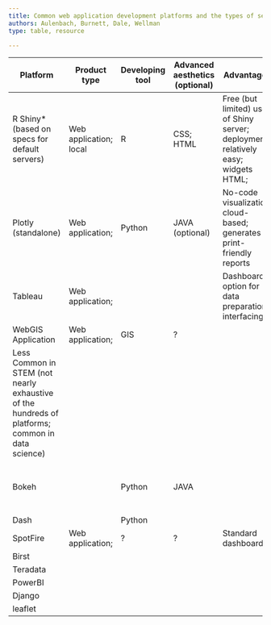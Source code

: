 ```yaml
---
title: Common web application development platforms and the types of services they provide, and associated skills and proficiencies needed to use them.
authors: Aulenbach, Burnett, Dale, Wellman
type: table, resource

---
```


| Platform | Product type | Developing tool | Advanced aesthetics (optional) | Advantages | Disadvantages | Service: Visualization | Service: Analytics | Service: Exportable results | Service: Produces Reports | Computing 'power' | 508 Compliant |
|--------------------------------------------------------------------------------------------------|------------------------|-----------------|--------------------------------|-----------------------------------------------------------------------------------|---------------------------------------------------------------|---------------|-----------|--------------------|---------|-------------------|----------------|
| R Shiny* (based on specs for default servers)                                                    | Web application; local | R               | CSS; HTML                      | Free (but limited) use of Shiny server; deployment relatively easy; widgets HTML; | Requires R proficiency;                                       | Yes           | Yes       | Yes?               | No?     | 508 Compliance    |                |
| Plotly (standalone)                                                                              | Web application;       | Python          | JAVA (optional)                | No-code visualization; cloud-based; generates print-friendly reports              | $$$;                                                          | Yes           | Yes       | ??                 | Yes     |                   |                |
| Tableau                                                                                          | Web application;       |                 |                                | Dashboard; option for data preparation interfacing                                |                                                               |               |           |                    |         |                   |                |
| WebGIS Application                                                                               | Web application;       | GIS             | ?                              |                                                                                   |                                                               | Yes           | ??        | ??                 |         |                   | 508 Compliance |
| Less Common in STEM (not nearly exhaustive of the hundreds of platforms; common in data science) |                        |                 |                                |                                                                                   |                                                               |               |           |                    |         |                   |                |
| Bokeh                                                                                            |                        | Python          | JAVA                           |                                                                                   | Customization is relatively difficult; widgets require Plotly |               |           |                    |         |                   |                |
| Dash                                                                                             |                        | Python          |                                |                                                                                   |                                                               |               |           |                    |         |                   |                |
| SpotFire                                                                                         | Web application;       | ?               | ?                              | Standard dashboard;                                                               | $$$                                                           | Yes           | Yes       |                    |         |                   |                |
| Birst                                                                                            |                        |                 |                                |                                                                                   |                                                               |               | Yes       |                    |         |                   |                |
| Teradata                                                                                         |                        |                 |                                |                                                                                   |                                                               |               | Yes       |                    |         |                   |                |
| PowerBI                                                                                          |                        |                 |                                |                                                                                   |                                                               |               |           |                    |         |                   |                |
| Django                                                                                           |                        |                 |                                |                                                                                   |                                                               |               |           |                    |         |                   |                |
| leaflet                                                                                          |                        |                 |                                |                                                                                   |                                                               |               |           |                    |         |                   |                |
